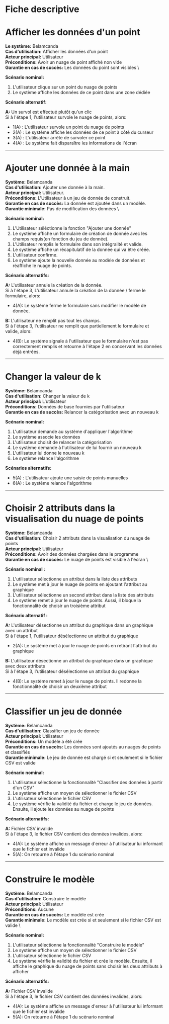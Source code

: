 # **Fiche descriptive**

# Afficher les données d'un point

**Le système:** Belamcanda \
**Cas d'utilisation:** Afficher les données d'un point \
**Acteur principal:** Utilisateur \
**Préconditions:** Avoir un nuage de point affiché non vide \
**Garantie en cas de succès:** Les données du point sont visibles \

**Scénario nominal:**

1. L'utilisateur clique sur un point du nuage de points 
2. Le système affiche les données de ce point dans une zone dédiée 

**Scénario alternatif:**

**A:** Un survol est effectué plutôt qu'un clic \
Si à l'étape 1, l'utilisateur survole le nuage de points, alors:
* 1(A) : L'utilisateur survole un point du nuage de points 
* 2(A) : Le système  affiche les données de ce point à côté du curseur 
* 3(A) : L'utilisateur arrête de survoler ce point 
* 4(A) : Le système fait disparaître les informations de l'écran 

---

# Ajouter une donnée à la main

**Système:** Belamcanda \
**Cas d'utilisation:** Ajouter une donnée à la main. \
**Acteur principal:** Utilisateur. \
**Préconditions:** L'Utilisateur à un jeu de donnée de construit. \
**Garantie en cas de succès:** La donnée est ajoutée dans un modèle. \
**Garantie minimale:** Pas de modification des données \

**Scénario nominal:**

1. L'Utilisateur séléctionne la fonction "Ajouter une donnée"
2. Le système affiche un formulaire de création de donnée avec les champs requis(en fonction du jeu de donnée).
3. L'Utilisateur remplis le formulaire dans son intégralité et valide.
4. Le système affiche un récapitulatif de la donnée qui va être créée.
5. L'utilisateur confirme.
6. Le système ajoute la nouvelle donnée au modèle de données et réaffiche le nuage de points.

**Scénario alternatifs:**

**A:** L'utilisateur annule la création de la donnée. \
Si à l'étape 3, L'utilisateur annule la création de la donnée / ferme le formulaire, alors:
* 4(A): Le système ferme le formulaire sans modifier le modèle de donnée.

**B:** L'utilisateur ne remplit pas tout les champs. \
Si à l'étape 3, l'utilisateur ne remplit que partiellement le formulaire et valide, alors:
* 4(B): Le système signale à l'utilisateur que le formulaire n'est pas correctement remplis et retourne à l'étape 2 en concervant les données déjà entrées.

---

# Changer la valeur de k

**Système:** Belamcanda \
**Cas d'utilisation:** Changer la valeur de k \
**Acteur principal:** L'utilisateur \
**Préconditions:** Données de base fournies par l'utilisateur \
**Garantie en cas de succès:** Relancer la catégorisation avec un nouveau k

**Scénario nominal:**

1. L'utilisateur demande au système d'appliquer l'algorithme
2. Le système associe les données 
3. L'utilisateur choisit de relancer la catégorisation
4. Le système demande à l'utilisateur de lui fournir un nouveau k
5. L'utilisateur lui donne le nouveau k
6. Le système relance l'algorithme

**Scénarios alternatifs:**

* 5(A) : L'utilisateur ajoute une saisie de points manuelles
* 6(A) : Le système relance l'algorithme

---

# Choisir 2 attributs dans la visualisation du nuage de points

**Système:** Belamcanda \
**Cas d'utilisation:** Choisir 2 attributs dans la visualisation du nuage de points \
**Acteur principal:** Utilisateur \
**Préconditions:** Avoir des données chargées dans le programme \
**Garantie en cas de succès:** Le nuage de points est visible à l'écran \

**Scénario nominal :**

1. L'utilisateur sélectionne un attribut dans la liste des attributs
2. Le système met à jour le nuage de points en ajoutant l'attribut au graphique
3. L'utilisateur sélectionne un second attribut dans la liste des attributs
4. Le système remet à jour le nuage de points. Aussi, il bloque la fonctionnalité de choisir un troisième attribut

**Scénario alternatif :** 

**A:** L'utilisateur désectionne un attribut du graphique dans un graphique avec un attribut \
Si à l'étape 1, l'utilisateur désélectionne un attribut du graphique
* 2(A): Le système met à jour le nuage de points en retirant l'attribut du graphique

**B:** L'utilisateur désectionne un attribut du graphique dans un graphique avec deux attributs \
Si à l'étape 3, l'utilisateur désélectionne un attribut du graphique
* 4(B): Le système remet à jour le nuage de points. Il redonne la fonctionnalité de choisir un deuxième attribut

---

# Classifier un jeu de donnée

**Système:** Belamcanda \
**Cas d'utilisation:** Classifier un jeu de donnée \
**Acteur principal:** Utilisateur \
**Préconditions:** Un modèle a été crée \
**Garantie en cas de succès:** Les données sont ajoutés au nuages de points et classifiés \
**Garantie minimale:** Le jeu de donnée est chargé si et seulement si le fichier CSV est valide

**Scénario nominal:**

1. L'utilisateur sélectionne la fonctionnalité "Classifier des données à partir d'un CSV"
2. Le système affiche un moyen de sélectionner le fichier CSV
3. L'utilisateur sélectionne le fichier CSV
4. Le système vérifie la validité du fichier et charge le jeu de données. Ensuite, il ajoute les données au nuage de points

**Scénario alternatifs:**

**A:** Fichier CSV invalide \
Si à l'étape 3, le fichier CSV contient des données invalides, alors:
* 4(A): Le système affiche un message d'erreur à l'utilisateur lui informant que le fichier est invalide
* 5(A): On retourne à l'étape 1 du scénario nominal

---

# Construire le modèle

**Système:** Belamcanda \
**Cas d'utilisation:** Construire le modèle \
**Acteur principal:** Utilisateur \
**Préconditions:** Aucune \
**Garantie en cas de succès:** Le modèle est crée \
**Garantie minimale:** Le modèle est crée si et seulement si le fichier CSV est valide \

**Scénario nominal:**

1. L'utilisateur sélectionne la fonctionnalité "Construire le modèle"
2. Le système affiche un moyen de sélectionner le fichier CSV
3. L'utilisateur sélectionne le fichier CSV
4. Le système vérifie la validité du fichier et crée le modèle. Ensuite, il affiche le graphique du nuage de points sans choisir les deux attributs à afficher

**Scénario alternatifs:**

**A:** Fichier CSV invalide \
Si à l'étape 3, le fichier CSV contient des données invalides, alors:
* 4(A): Le système affiche un message d'erreur à l'utilisateur lui informant que le fichier est invalide
* 5(A): On retourne à l'étape 1 du scénario nominal